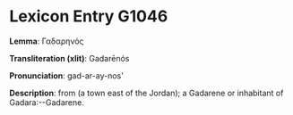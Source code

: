 # Lexicon Entry G1046

**Lemma**: Γαδαρηνός

**Transliteration (xlit)**: Gadarēnós

**Pronunciation**: gad-ar-ay-nos'

**Description**:
from  (a town east of the Jordan); a Gadarene or inhabitant of Gadara:--Gadarene.
